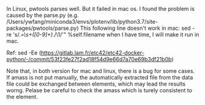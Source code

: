 In Linux, pwtools parses well. But it failed in mac os.
I found the problem is caused by the parse.py (e.g. /Users/ywfang/miniconda3/envs/plotenv/lib/python3.7/site-packages/pwtools/parse.py)
This following line doesn't work in mac:
sed -re 's/.*=\s+([0-9]+).*/\1/'" %self.filename
when I have time, I will make it run in mac.

Ref: sed -Ee (https://gitlab.lam.fr/etc42/etc42-docker-python/-/commit/53f23fe27f2ad18f54d9e66d7a70e69b3df21b0b)


Note that, in both version for mac and linux, there is a bug for some cases.
If amass is not put manually, the automatically extracted file from the data
file could be exchanged between elements, which may lead the results worng.
Pelase be careful to check the amass which is turely consistent to the element.


